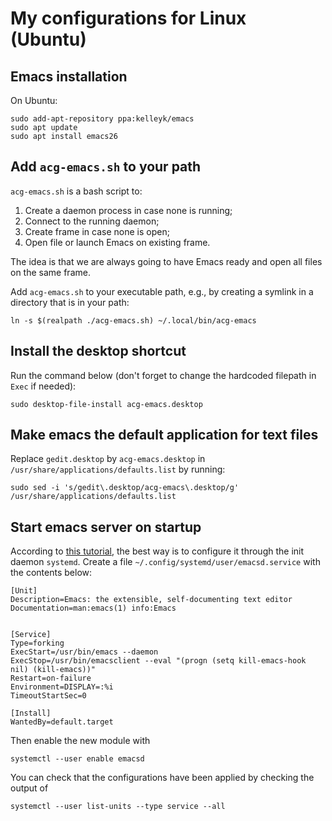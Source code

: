 # My configurations for Linux (Ubuntu)


## Emacs installation

On Ubuntu:
```console
sudo add-apt-repository ppa:kelleyk/emacs
sudo apt update
sudo apt install emacs26
```

## Add `acg-emacs.sh` to your path

`acg-emacs.sh` is a bash script to:

1. Create a daemon process in case none is running;
2. Connect to the running daemon;
3. Create frame in case none is open;
4. Open file or launch Emacs on existing frame.

The idea is that we are always going to have Emacs ready and open all files on the same frame.

Add `acg-emacs.sh` to your executable path, e.g., by creating a symlink in a directory that is in your path:

```console
ln -s $(realpath ./acg-emacs.sh) ~/.local/bin/acg-emacs
```

## Install the desktop shortcut

Run the command below (don't forget to change the hardcoded filepath in `Exec` if needed):

```console
sudo desktop-file-install acg-emacs.desktop
```

## Make emacs the default application for text files

Replace `gedit.desktop` by `acg-emacs.desktop` in `/usr/share/applications/defaults.list` by running:

```console
sudo sed -i 's/gedit\.desktop/acg-emacs\.desktop/g' /usr/share/applications/defaults.list
```


## Start emacs server on startup

According to [this tutorial](http://wikemacs.org/wiki/Emacs_server), the best way is to configure it through the init daemon `systemd`. Create a file `~/.config/systemd/user/emacsd.service` with the contents below:

```
[Unit]
Description=Emacs: the extensible, self-documenting text editor
Documentation=man:emacs(1) info:Emacs


[Service]
Type=forking
ExecStart=/usr/bin/emacs --daemon
ExecStop=/usr/bin/emacsclient --eval "(progn (setq kill-emacs-hook nil) (kill-emacs))"
Restart=on-failure
Environment=DISPLAY=:%i
TimeoutStartSec=0

[Install]
WantedBy=default.target
```

Then enable the new module with

```console
systemctl --user enable emacsd
```

You can check that the configurations have been applied by checking the output of

```console
systemctl --user list-units --type service --all
```
